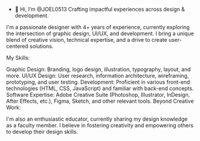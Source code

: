 - 👋 Hi, I’m @JOEL0513
Crafting impactful experiences across design & development.

I'm a passionate designer with 4+ years of experience, currently exploring the intersection of graphic design, UI/UX, and development. I bring a unique blend of creative vision, technical expertise, and a drive to create user-centered solutions.

My Skills:

Graphic Design: Branding, logo design, illustration, typography, layout, and more.
UI/UX Design: User research, information architecture, wireframing, prototyping, and user testing.
Development: Proficient in various front-end technologies (HTML, CSS, JavaScript) and familiar with back-end concepts.
Software Expertise: Adobe Creative Suite (Photoshop, Illustrator, InDesign, After Effects, etc.), Figma, Sketch, and other relevant tools.
Beyond Creative Work:

I'm also an enthusiastic educator, currently sharing my design knowledge as a faculty member. I believe in fostering creativity and empowering others to develop their design skills.
<!---
JOEL0513/JOEL0513 is a ✨ special ✨ repository because its `README.md` (this file) appears on your GitHub profile.
You can click the Preview link to take a look at your changes.
--->
